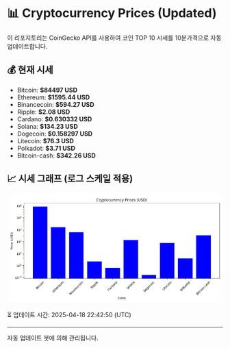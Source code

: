 
# 📊 Cryptocurrency Prices (Updated)

이 리포지토리는 CoinGecko API를 사용하여 코인 TOP 10 시세를 10분가격으로 자동 업데이트합니다.

## 💰 현재 시세
- Bitcoin: **$84497 USD**
- Ethereum: **$1595.44 USD**
- Binancecoin: **$594.27 USD**
- Ripple: **$2.08 USD**
- Cardano: **$0.630332 USD**
- Solana: **$134.23 USD**
- Dogecoin: **$0.158297 USD**
- Litecoin: **$76.3 USD**
- Polkadot: **$3.71 USD**
- Bitcoin-cash: **$342.26 USD**

## 📈 시세 그래프 (로그 스케일 적용)
![Crypto Prices](crypto_prices.png)

⏳ 업데이트 시간: 2025-04-18 22:42:50 (UTC)

---
자동 업데이트 봇에 의해 관리됩니다.
